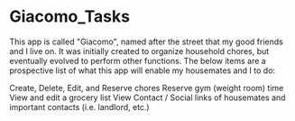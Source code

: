 # Giacomo_Tasks

This app is called "Giacomo", named after the street that my good friends and I live on. It was initially created to organize household chores, but eventually evolved to perform other functions. The below items are a prospective list of what this app will enable my housemates and I to do:

Create, Delete, Edit, and Reserve chores
Reserve gym (weight room) time
View and edit a grocery list
View Contact / Social links of housemates and important contacts (i.e. landlord, etc.)
